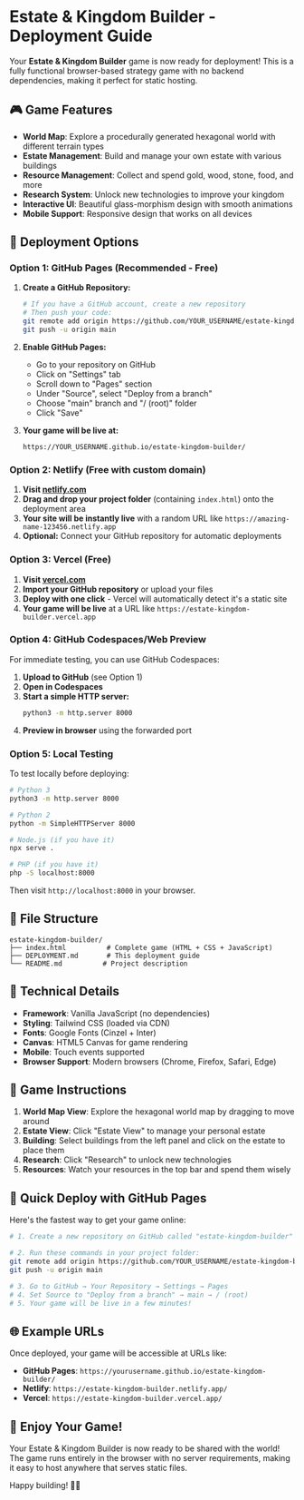 # Estate & Kingdom Builder - Deployment Guide

Your **Estate & Kingdom Builder** game is now ready for deployment! This is a fully functional browser-based strategy game with no backend dependencies, making it perfect for static hosting.

## 🎮 Game Features

- **World Map**: Explore a procedurally generated hexagonal world with different terrain types
- **Estate Management**: Build and manage your own estate with various buildings
- **Resource Management**: Collect and spend gold, wood, stone, food, and more
- **Research System**: Unlock new technologies to improve your kingdom
- **Interactive UI**: Beautiful glass-morphism design with smooth animations
- **Mobile Support**: Responsive design that works on all devices

## 🚀 Deployment Options

### Option 1: GitHub Pages (Recommended - Free)

1. **Create a GitHub Repository:**
   ```bash
   # If you have a GitHub account, create a new repository
   # Then push your code:
   git remote add origin https://github.com/YOUR_USERNAME/estate-kingdom-builder.git
   git push -u origin main
   ```

2. **Enable GitHub Pages:**
   - Go to your repository on GitHub
   - Click on "Settings" tab
   - Scroll down to "Pages" section
   - Under "Source", select "Deploy from a branch"
   - Choose "main" branch and "/ (root)" folder
   - Click "Save"

3. **Your game will be live at:**
   ```
   https://YOUR_USERNAME.github.io/estate-kingdom-builder/
   ```

### Option 2: Netlify (Free with custom domain)

1. **Visit [netlify.com](https://netlify.com)**
2. **Drag and drop your project folder** (containing `index.html`) onto the deployment area
3. **Your site will be instantly live** with a random URL like `https://amazing-name-123456.netlify.app`
4. **Optional:** Connect your GitHub repository for automatic deployments

### Option 3: Vercel (Free)

1. **Visit [vercel.com](https://vercel.com)**
2. **Import your GitHub repository** or upload your files
3. **Deploy with one click** - Vercel will automatically detect it's a static site
4. **Your game will be live** at a URL like `https://estate-kingdom-builder.vercel.app`

### Option 4: GitHub Codespaces/Web Preview

For immediate testing, you can use GitHub Codespaces:

1. **Upload to GitHub** (see Option 1)
2. **Open in Codespaces**
3. **Start a simple HTTP server:**
   ```bash
   python3 -m http.server 8000
   ```
4. **Preview in browser** using the forwarded port

### Option 5: Local Testing

To test locally before deploying:

```bash
# Python 3
python3 -m http.server 8000

# Python 2
python -m SimpleHTTPServer 8000

# Node.js (if you have it)
npx serve .

# PHP (if you have it)
php -S localhost:8000
```

Then visit `http://localhost:8000` in your browser.

## 📁 File Structure

```
estate-kingdom-builder/
├── index.html          # Complete game (HTML + CSS + JavaScript)
├── DEPLOYMENT.md       # This deployment guide
└── README.md          # Project description
```

## 🔧 Technical Details

- **Framework**: Vanilla JavaScript (no dependencies)
- **Styling**: Tailwind CSS (loaded via CDN)
- **Fonts**: Google Fonts (Cinzel + Inter)
- **Canvas**: HTML5 Canvas for game rendering
- **Mobile**: Touch events supported
- **Browser Support**: Modern browsers (Chrome, Firefox, Safari, Edge)

## 🎯 Game Instructions

1. **World Map View**: Explore the hexagonal world map by dragging to move around
2. **Estate View**: Click "Estate View" to manage your personal estate
3. **Building**: Select buildings from the left panel and click on the estate to place them
4. **Research**: Click "Research" to unlock new technologies
5. **Resources**: Watch your resources in the top bar and spend them wisely

## 🚀 Quick Deploy with GitHub Pages

Here's the fastest way to get your game online:

```bash
# 1. Create a new repository on GitHub called "estate-kingdom-builder"

# 2. Run these commands in your project folder:
git remote add origin https://github.com/YOUR_USERNAME/estate-kingdom-builder.git
git push -u origin main

# 3. Go to GitHub → Your Repository → Settings → Pages
# 4. Set Source to "Deploy from a branch" → main → / (root)
# 5. Your game will be live in a few minutes!
```

## 🌐 Example URLs

Once deployed, your game will be accessible at URLs like:

- **GitHub Pages**: `https://yourusername.github.io/estate-kingdom-builder/`
- **Netlify**: `https://estate-kingdom-builder.netlify.app/`
- **Vercel**: `https://estate-kingdom-builder.vercel.app/`

## 🎉 Enjoy Your Game!

Your Estate & Kingdom Builder is now ready to be shared with the world! The game runs entirely in the browser with no server requirements, making it easy to host anywhere that serves static files.

Happy building! 🏰👑
